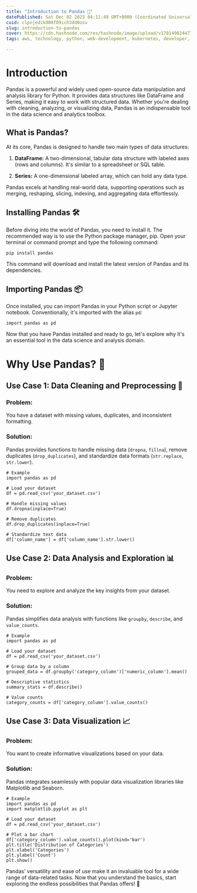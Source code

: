 ```yaml
---
title: "Introduction to Pandas 🐼"
datePublished: Sat Dec 02 2023 04:11:49 GMT+0000 (Coordinated Universal Time)
cuid: clpnjedik000f09ich3dd0osv
slug: introduction-to-pandas
cover: https://cdn.hashnode.com/res/hashnode/image/upload/v1701490244771/d0ae5010-1bda-45a5-806a-969167c17a35.gif
tags: aws, technology, python, web-development, kubernetes, developer, pandas, devops, technical-writing-1, 90daysofdevops

---
```


# Introduction

Pandas is a powerful and widely used open-source data manipulation and analysis library for Python. It provides data structures like DataFrame and Series, making it easy to work with structured data. Whether you're dealing with cleaning, analyzing, or visualizing data, Pandas is an indispensable tool in the data science and analytics toolbox.

## What is Pandas?

At its core, Pandas is designed to handle two main types of data structures:

1. **DataFrame:** A two-dimensional, tabular data structure with labeled axes (rows and columns). It's similar to a spreadsheet or SQL table.
    
2. **Series:** A one-dimensional labeled array, which can hold any data type.
    

Pandas excels at handling real-world data, supporting operations such as merging, reshaping, slicing, indexing, and aggregating data effortlessly.

## Installing Pandas 🛠️

Before diving into the world of Pandas, you need to install it. The recommended way is to use the Python package manager, pip. Open your terminal or command prompt and type the following command:

```plaintext
pip install pandas
```

This command will download and install the latest version of Pandas and its dependencies.

## Importing Pandas 📦

Once installed, you can import Pandas in your Python script or Jupyter notebook. Conventionally, it's imported with the alias `pd`:

```plaintext
import pandas as pd
```

Now that you have Pandas installed and ready to go, let's explore why it's an essential tool in the data science and analysis domain.

# Why Use Pandas? 🤔

## Use Case 1: Data Cleaning and Preprocessing 🧹

### Problem:

You have a dataset with missing values, duplicates, and inconsistent formatting.

### Solution:

Pandas provides functions to handle missing data (`dropna`, `fillna`), remove duplicates (`drop_duplicates`), and standardize data formats (`str.replace`, `str.lower`).

```plaintext
# Example
import pandas as pd

# Load your dataset
df = pd.read_csv('your_dataset.csv')

# Handle missing values
df.dropna(inplace=True)

# Remove duplicates
df.drop_duplicates(inplace=True)

# Standardize text data
df['column_name'] = df['column_name'].str.lower()
```

## Use Case 2: Data Analysis and Exploration 📊

### Problem:

You need to explore and analyze the key insights from your dataset.

### Solution:

Pandas simplifies data analysis with functions like `groupby`, `describe`, and `value_counts`.

```plaintext
# Example
import pandas as pd

# Load your dataset
df = pd.read_csv('your_dataset.csv')

# Group data by a column
grouped_data = df.groupby('category_column')['numeric_column'].mean()

# Descriptive statistics
summary_stats = df.describe()

# Value counts
category_counts = df['category_column'].value_counts()
```

## Use Case 3: Data Visualization 📈

### Problem:

You want to create informative visualizations based on your data.

### Solution:

Pandas integrates seamlessly with popular data visualization libraries like Matplotlib and Seaborn.

```plaintext
# Example
import pandas as pd
import matplotlib.pyplot as plt

# Load your dataset
df = pd.read_csv('your_dataset.csv')

# Plot a bar chart
df['category_column'].value_counts().plot(kind='bar')
plt.title('Distribution of Categories')
plt.xlabel('Categories')
plt.ylabel('Count')
plt.show()
```

Pandas' versatility and ease of use make it an invaluable tool for a wide range of data-related tasks. Now that you understand the basics, start exploring the endless possibilities that Pandas offers! 🚀